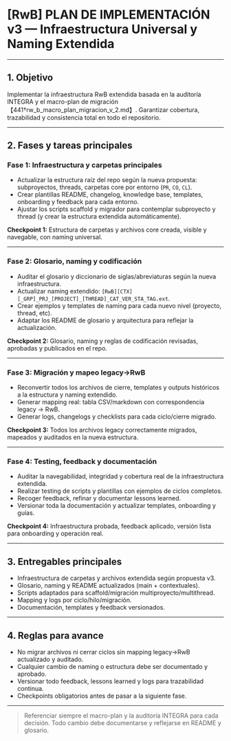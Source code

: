 # [RwB] PLAN DE IMPLEMENTACIÓN v3 — Infraestructura Universal y Naming Extendida

---

## 1. Objetivo
Implementar la infraestructura RwB extendida basada en la auditoría INTEGRA y el macro-plan de migración【441†rw_b_macro_plan_migracion_v_2.md】. Garantizar cobertura, trazabilidad y consistencia total en todo el repositorio.

---

## 2. Fases y tareas principales

### **Fase 1: Infraestructura y carpetas principales**
- Actualizar la estructura raíz del repo según la nueva propuesta: subproyectos, threads, carpetas core por entorno (`PR`, `CO`, `CL`).
- Crear plantillas README, changelog, knowledge base, templates, onboarding y feedback para cada entorno.
- Ajustar los scripts scaffold y migrador para contemplar subproyecto y thread (y crear la estructura extendida automáticamente).

**Checkpoint 1:** Estructura de carpetas y archivos core creada, visible y navegable, con naming universal.

---

### **Fase 2: Glosario, naming y codificación**
- Auditar el glosario y diccionario de siglas/abreviaturas según la nueva infraestructura.
- Actualizar naming extendido: `[RwB][CTX][_GRP]_PRJ_[PROJECT]_[THREAD]_CAT_VER_STA_TAG.ext`.
- Crear ejemplos y templates de naming para cada nuevo nivel (proyecto, thread, etc).
- Adaptar los README de glosario y arquitectura para reflejar la actualización.

**Checkpoint 2:** Glosario, naming y reglas de codificación revisadas, aprobadas y publicados en el repo.

---

### **Fase 3: Migración y mapeo legacy→RwB**
- Reconvertir todos los archivos de cierre, templates y outputs históricos a la estructura y naming extendido.
- Generar mapping real: tabla CSV/markdown con correspondencia legacy → RwB.
- Generar logs, changelogs y checklists para cada ciclo/cierre migrado.

**Checkpoint 3:** Todos los archivos legacy correctamente migrados, mapeados y auditados en la nueva estructura.

---

### **Fase 4: Testing, feedback y documentación**
- Auditar la navegabilidad, integridad y cobertura real de la infraestructura extendida.
- Realizar testing de scripts y plantillas con ejemplos de ciclos completos.
- Recoger feedback, refinar y documentar lessons learned.
- Versionar toda la documentación y actualizar templates, onboarding y guías.

**Checkpoint 4:** Infraestructura probada, feedback aplicado, versión lista para onboarding y operación real.

---

## 3. Entregables principales
- Infraestructura de carpetas y archivos extendida según propuesta v3.
- Glosario, naming y README actualizados (main + contextuales).
- Scripts adaptados para scaffold/migración multiproyecto/multithread.
- Mapping y logs por ciclo/hilo/migración.
- Documentación, templates y feedback versionados.

---

## 4. Reglas para avance
- No migrar archivos ni cerrar ciclos sin mapping legacy→RwB actualizado y auditado.
- Cualquier cambio de naming o estructura debe ser documentado y aprobado.
- Versionar todo feedback, lessons learned y logs para trazabilidad continua.
- Checkpoints obligatorios antes de pasar a la siguiente fase.

---

> Referenciar siempre el macro-plan y la auditoría INTEGRA para cada decisión. Todo cambio debe documentarse y reflejarse en README y glosario.

